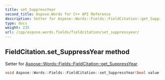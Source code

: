 ```yaml
---
title: set_SuppressYear
second_title: Aspose.Words for C++ API Reference
description: Setter for Aspose::Words::Fields::FieldCitation::get_SuppressYear. 
type: docs
weight: 235
url: /cpp/aspose.words.fields/fieldcitation/set_suppressyear/
---
```

## FieldCitation.set_SuppressYear method


Setter for [Aspose::Words::Fields::FieldCitation::get_SuppressYear](../get_suppressyear/).

```cpp
void Aspose::Words::Fields::FieldCitation::set_SuppressYear(bool value)
```

